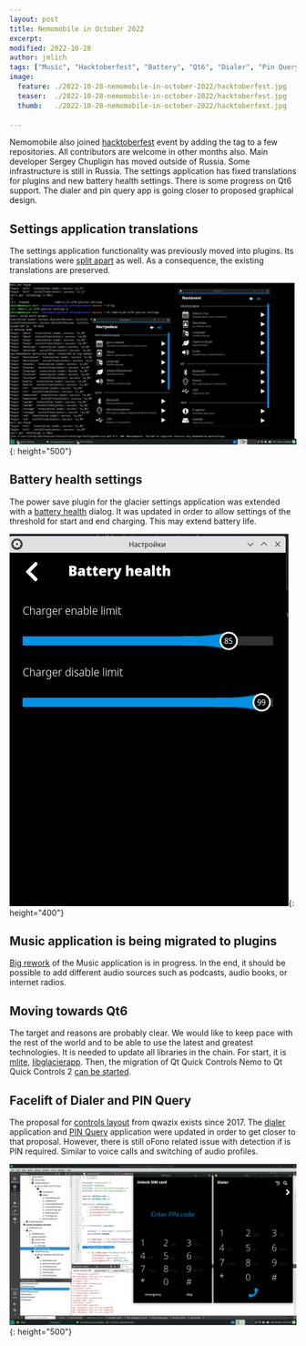 ```yaml
---
layout: post
title: Nemomobile in October 2022
excerpt: 
modified: 2022-10-28
author: jmlich
tags: ["Music", "Hacktoberfest", "Battery", "Qt6", "Dialer", "Pin Query"]
image:
  feature: ./2022-10-28-nemomobile-in-october-2022/hacktoberfest.jpg
  teaser:  ./2022-10-28-nemomobile-in-october-2022/hacktoberfest.jpg
  thumb:   ./2022-10-28-nemomobile-in-october-2022/hacktoberfest.jpg

---
```


Nemomobile also joined [hacktoberfest](https://hacktoberfest.com/) event by adding the tag to a few repositories.
All contributors are welcome in other months also. Main developer Sergey Chupligin has moved outside of Russia.
Some infrastructure is still in Russia. The settings application has fixed translations for plugins and new battery
health settings. There is some progress on Qt6 support. The dialer and pin query app is going closer to proposed
graphical design.

## Settings application translations

The settings application functionality was previously moved into plugins. Its translations were [split apart](https://github.com/nemomobile-ux/glacier-settings/commit/13e6163c4478da74068bb799890b38cd46f0959f)
as well. As a consequence, the existing translations are preserved.

![](/images/2022-10-28-nemomobile-in-october-2022/settings.png){: height="500"}

## Battery health settings

The power save plugin for the glacier settings application was extended with a [battery health](https://github.com/nemomobile-ux/glacier-settings/commit/7aebea74600ea172a3fdf539e7592dd0052ba4d3)
dialog. It was updated in order to allow settings of the threshold for start and end charging. This may extend battery life. 

![](/images/2022-10-28-nemomobile-in-october-2022/health.jpg){: height="400"}

## Music application is being migrated to plugins

[Big rework](https://github.com/nemomobile-ux/glacier-music/pull/33) of the Music application is in progress.
In the end, it should be possible to add different audio sources such as podcasts, audio books, or internet radios.

## Moving towards Qt6

The target and reasons are probably clear. We would like to keep pace with the rest of the world and to
be able to use the latest and greatest technologies. It is needed to update all libraries in the chain.
For start, it is [mlite](https://github.com/sailfishos/mlite/pull/4), [libglacierapp](https://github.com/nemomobile-ux/libglacierapp/pull/7).
Then, the migration of Qt Quick Controls Nemo to Qt Quick Controls 2 [can be started](https://github.com/nemomobile-ux/qtquickcontrols-nemo/commit/67bb2e018b909c70fa65ca6c3d133332d979ce55).

## Facelift of Dialer and PIN Query

The proposal for [controls layout](https://github.com/qwazix/glacier-controls-spec/blob/master/numpad-static/numpad-static.pdf) from qwazix exists since 2017.
The [dialer](https://github.com/nemomobile-ux/glacier-dialer/pull/62) application and [PIN Query](https://github.com/nemomobile-ux/glacier-pinquery/pull/18) application
were updated in order to get closer to that proposal. However, there is still oFono related issue with detection if is PIN required. Similar to voice calls and switching of audio profiles. 


![](/images/2022-10-28-nemomobile-in-october-2022/dialer-pin-query.png){: height="500"}

